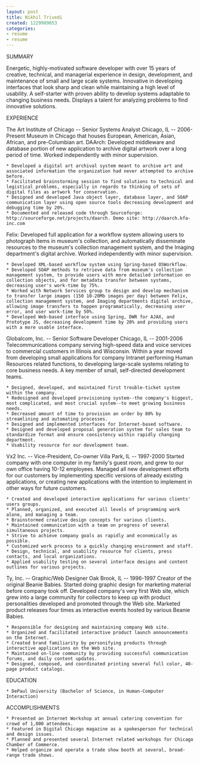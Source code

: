 ```yaml
---
layout: post
title: Nikhil Trivedi
created: 1229909053
categories:
- resume
- resume
---
```

SUMMARY

Energetic, highly-motivated software developer with over 15 years of creative, technical, and managerial experience in design, development, and maintenance of small and large scale systems. Innovative in developing interfaces that look sharp and clean while maintaining a high level of usability. A self-starter with proven ability to develop systems adaptable to changing business needs. Displays a talent for analyzing problems to find innovative solutions.

EXPERIENCE

The Art Institute of Chicago -- Senior Systems Analyst
Chicago, IL -- 2006-Present
Museum in Chicago that houses European, American, Asian, African, and pre-Columbian art.
DAArch: Developed middleware and database portion of new application to archive digital artwork over a long period of time. Worked independently with minor supervision.

    * Developed a digital art archival system meant to archive art and associated information the organization had never attempted to archive before.
    * Facilitated brainstorming session to find solutions to technical and legistical problems, especially in regards to thinking of sets of digital files as artwork for conservation.
    * Designed and developed Java object layer, database layer, and SOAP communication layer using open source tools decreasing development and debugging time by 20%.
    * Documented and released code through Sourceforge: http://sourceforge.net/projects/daarch. Demo site: http://daarch.kfa-inc.com

Felix: Developed full application for a workflow system allowing users to photograph items in museum's collection, and automatically disseminate resources to the museum's collection management system, and the Imaging department's digital archive. Worked independently with minor supervision.

    * Developed XML-based workflow system using Spring-based OSWorkflow.
    * Developed SOAP methods to retrieve data from museum's collection management system, to provide users with more detailed information on collection objects, and for metadata transfer between systems, decreasing user's work-time by 75%.
    * Worked with Network Services group to design and develop mechanism to transfer large images (150 10-20Mb images per day) between Felix, collection management system, and Imaging departments digital archive, allowing image transfers to happen programatically, decreasing user error, and user work-time by 50%.
    * Developed Web-based interface using Spring, DWR for AJAX, and Prototype JS, decreasing development time by 20% and providing users with a more usable interface.

Globalcom, Inc. -- Senior Software Developer
Chicago, IL -- 2001-2006
Telecommunications company serving high-speed data and voice services to commercial customers in Illinois and Wisconsin. Within a year moved from developing small applications for company Intranet performing Human Resources related functions, to developing large-scale systems relating to core business needs. A key member of small, self-directed development teams.

    * Designed, developed, and maintained first trouble-ticket system within the company.
    * Redesigned and developed provisioning system--the company's biggest, most complicated, and most crucial system--to meet growing business needs.
    * Decreased amount of time to provision an order by 80% by streamlining and automating processes.
    * Designed and implemented interfaces for Internet-based software.
    * Designed and developed proposal generation system for sales team to standardize format and ensure consistency within rapidly changing department.
    * Usability resource for our development team.

Vx2 Inc. -- Vice-President, Co-owner
Villa Park, IL -- 1997-2000
Started company with one computer in my family's guest room, and grew to our own office having 10-12 employees. Managed all new development efforts for our customers by implementing specific versions of already existing applications, or creating new applications with the intention to implement in other ways for future customers.

    * Created and developed interactive applications for various clients' users groups.
    * Planned, organized, and executed all levels of programming work alone, and managing a team.
    * Brainstormed creative design concepts for various clients.
    * Maintained communication with a team on progress of several simultaneous projects.
    * Strive to achieve company goals as rapidly and economically as possible.
    * Customized work process to a quickly changing environment and staff.
    * Design, technical, and usability resource for clients, press contacts, and local organizations.
    * Applied usability testing on several interface designs and content outlines for various projects.

Ty, Inc. -- Graphic/Web Designer
Oak Brook, IL -- 1996-1997
Creator of the original Beanie Babies. Started doing graphic design for marketing material before company took off. Developed company's very first Web site, which grew into a large community for collectors to keep up with product personalities developed and promoted through the Web site. Marketed product releases four times as interactive events hosted by various Beanie Babies.

    * Responsible for designing and maintaining company Web site.
    * Organized and facilitated interactive product launch announcements on the Internet.
    * Created brand familiarity by personifying products through interactive applications on the Web site.
    * Maintained on-line community by providing successful communication forums, and daily content updates.
    * Designed, composed, and coordinated printing several full color, 40-page product catalogs.

EDUCATION

    * DePaul University (Bachelor of Science, in Human-Computer Interaction)

ACCOMPLISHMENTS

    * Presented an Internet Workshop at annual catering convention for crowd of 1,000 attendees.
    * Featured in Digital Chicago magazine as a spokesperson for technical and design issues.
    * Planned and presented several Internet related workshops for Chicago Chamber of Commerce.
    * Helped organize and operate a trade show booth at several, broad-range trade shows.

